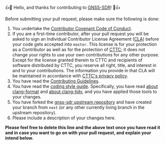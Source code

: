 :+1::tada: Hello, and thanks for contributing to [GNSS-SDR](https://gnss-sdr.org)! :tada::+1:

Before submitting your pull request, please make sure the following is done:
 1. You undertake the [Contributor Covenant Code of Conduct](https://github.com/gnss-sdr/gnss-sdr/blob/master/CODE_OF_CONDUCT.md).
 2. If you are a first-time contributor, after your pull request you will be asked to sign an Individual Contributor License Agreement ([CLA](https://en.wikipedia.org/wiki/Contributor_License_Agreement)) before your code gets accepted into `master`. This license is for your protection as a Contributor as well as for the protection of [CTTC](http://www.cttc.es/); it does not change your rights to use your own contributions for any other purpose. Except for the license granted therein to CTTC and recipients of software distributed by CTTC, you reserve all right, title, and interest in and to your contributions. The information you provide in that CLA will be maintained in accordance with [CTTC's privacy policy](http://www.cttc.es/privacy/).
 3. You have read the [Contributing Guidelines](https://github.com/gnss-sdr/gnss-sdr/blob/master/CONTRIBUTING.md).
 4. You have read the [coding style guide](https://gnss-sdr.org/coding-style/). Specifically, you have read [about clang-format](https://gnss-sdr.org/coding-style/#use-tools-for-automated-code-formatting) and [about clang-tidy](https://gnss-sdr.org/coding-style/#use-code-linters), and you have applied those tools to your changes.
 5. You have forked the [gnss-sdr upstream repository](https://github.com/gnss-sdr/gnss-sdr) and have created your branch from `next` (or any other currently living branch in the upstream repository).
 6. Please include a description of your changes here.

**Please feel free to delete this line and the above text once you have read it and in case you want to go on with your pull request, and explain your intend below.**
